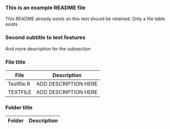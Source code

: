 ### This is an example README file
This README already exists so this text should be retained. Only a file table exists


### Second subtitle to test features
And more description for the subsection

### File title

| File | Description |
| ----------- | ----------- |
| Testfile.R | ADD DESCRIPTION HERE |
| TEXTFILE | ADD DESCRIPTION HERE |
### Folder title

| Folder | Description |
| ----------- | ----------- |
